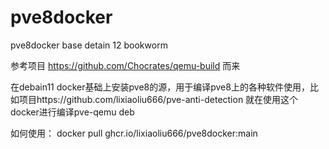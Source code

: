 # pve8docker
pve8docker base detain 12 bookworm

参考项目 https://github.com/Chocrates/qemu-build 而来

在debain11 docker基础上安装pve8的源，用于编译pve8上的各种软件使用，比如项目https://github.com/lixiaoliu666/pve-anti-detection 就在使用这个docker进行编译pve-qemu deb

如何使用：
docker pull ghcr.io/lixiaoliu666/pve8docker:main
